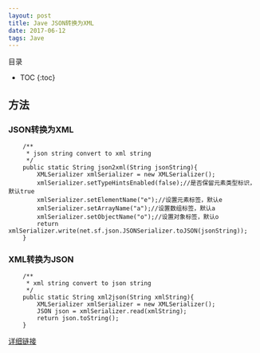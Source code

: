 ```yaml
---
layout: post
title: Jave JSON转换为XML
date: 2017-06-12
tags: Jave 
---
```


目录

* TOC 
{:toc}

## 方法

### JSON转换为XML

```
    /**  
     * json string convert to xml string 
     */    
    public static String json2xml(String jsonString){    
        XMLSerializer xmlSerializer = new XMLSerializer();    
        xmlSerializer.setTypeHintsEnabled(false);//是否保留元素类型标识，默认true  
        xmlSerializer.setElementName("e");//设置元素标签，默认e  
        xmlSerializer.setArrayName("a");//设置数组标签，默认a  
        xmlSerializer.setObjectName("o");//设置对象标签，默认o  
        return xmlSerializer.write(net.sf.json.JSONSerializer.toJSON(jsonString));    
    }  
```

### XML转换为JSON

```
 	/**  
     * xml string convert to json string 
     */    
    public static String xml2json(String xmlString){    
        XMLSerializer xmlSerializer = new XMLSerializer();    
        JSON json = xmlSerializer.read(xmlString);    
        return json.toString();    
    }    
```
[详细链接](http://blog.csdn.net/yuxiang19876021/article/details/51851340)
